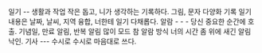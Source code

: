 일기 -- 생활과 작업 작은 돕고, 니가 생각하는 기록하다.
그림, 문자 다양화 기록 일기 내용은 날짜, 날씨, 지역 융합, 너한테 일기 다채롭다.
알람 - - - 당신 중요한 순간에 호출.
기념일, 만료 알림, 반복 알림 많이 모드 참 알람 방식 너의 시간 좀 위에 새긴 알림 낙인.
기사 --- 수시로 수시로 마음대로 쓰다.

